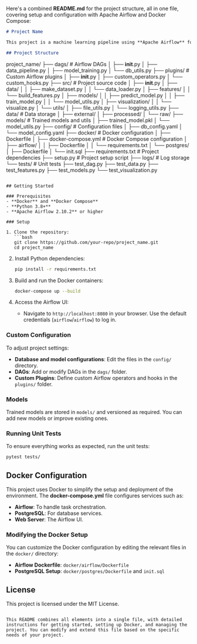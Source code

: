 Here's a combined **README.md** for the project structure, all in one file, covering setup and configuration with Apache Airflow and Docker Compose:

```markdown
# Project Name

This project is a machine learning pipeline using **Apache Airflow** for data orchestration, custom plugins, and model training. The structure includes Docker support, feature engineering, and model management, enabling an end-to-end data processing workflow.

## Project Structure

```
project_name/
├── dags/                   # Airflow DAGs
│   ├── __init__.py
│   ├── data_pipeline.py
│   ├── model_training.py
│   └── db_utils.py
├── plugins/                # Custom Airflow plugins
│   ├── __init__.py
│   ├── custom_operators.py
│   └── custom_hooks.py
├── src/                    # Project source code
│   ├── __init__.py
│   ├── data/
│   │   ├── make_dataset.py
│   │   └── data_loader.py
│   ├── features/
│   │   └── build_features.py
│   ├── models/
│   │   ├── predict_model.py
│   │   ├── train_model.py
│   │   └── model_utils.py
│   ├── visualization/
│   │   └── visualize.py
│   └── utils/
│       ├── file_utils.py
│       └── logging_utils.py
├── data/                   # Data storage
│   ├── external/
│   ├── processed/
│   └── raw/
├── models/                 # Trained models and utils
│   ├── trained_model.pkl
│   └── model_utils.py
├── config/                 # Configuration files
│   ├── db_config.yaml
│   └── model_config.yaml
├── docker/                 # Docker configuration
│   ├── Dockerfile
│   ├── docker-compose.yml  # Docker Compose configuration
│   ├── airflow/
│   │   ├── Dockerfile
│   │   └── requirements.txt
│   └── postgres/
│       ├── Dockerfile
│       └── init.sql
├── requirements.txt        # Project dependencies
├── setup.py                # Project setup script
├── logs/                   # Log storage
└── tests/                  # Unit tests
    ├── test_dag.py
    ├── test_data.py
    ├── test_features.py
    ├── test_models.py
    └── test_visualization.py
```

## Getting Started

### Prerequisites
- **Docker** and **Docker Compose**
- **Python 3.8+**
- **Apache Airflow 2.10.2** or higher

### Setup

1. Clone the repository:
   ```bash
   git clone https://github.com/your-repo/project_name.git
   cd project_name
   ```

2. Install Python dependencies:
   ```bash
   pip install -r requirements.txt
   ```

3. Build and run the Docker containers:
   ```bash
   docker-compose up --build
   ```

4. Access the Airflow UI:
   - Navigate to `http://localhost:8080` in your browser. Use the default credentials (`airflow`/`airflow`) to log in.

### Custom Configuration

To adjust project settings:
- **Database and model configurations**: Edit the files in the `config/` directory.
- **DAGs**: Add or modify DAGs in the `dags/` folder.
- **Custom Plugins**: Define custom Airflow operators and hooks in the `plugins/` folder.

### Models

Trained models are stored in `models/` and versioned as required. You can add new models or improve existing ones.

### Running Unit Tests

To ensure everything works as expected, run the unit tests:
```bash
pytest tests/
```

## Docker Configuration

This project uses Docker to simplify the setup and deployment of the environment. The **docker-compose.yml** file configures services such as:

- **Airflow**: To handle task orchestration.
- **PostgreSQL**: For database services.
- **Web Server**: The Airflow UI.

### Modifying the Docker Setup

You can customize the Docker configuration by editing the relevant files in the `docker/` directory:
- **Airflow Dockerfile**: `docker/airflow/Dockerfile`
- **PostgreSQL Setup**: `docker/postgres/Dockerfile` and `init.sql`

## License

This project is licensed under the MIT License.
```

This README combines all elements into a single file, with detailed instructions for getting started, setting up Docker, and managing the project. You can modify and extend this file based on the specific needs of your project.